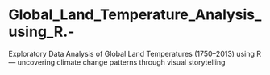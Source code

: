 # Global_Land_Temperature_Analysis_using_R.-
Exploratory Data Analysis of Global Land Temperatures (1750–2013) using R — uncovering climate change patterns through visual storytelling
